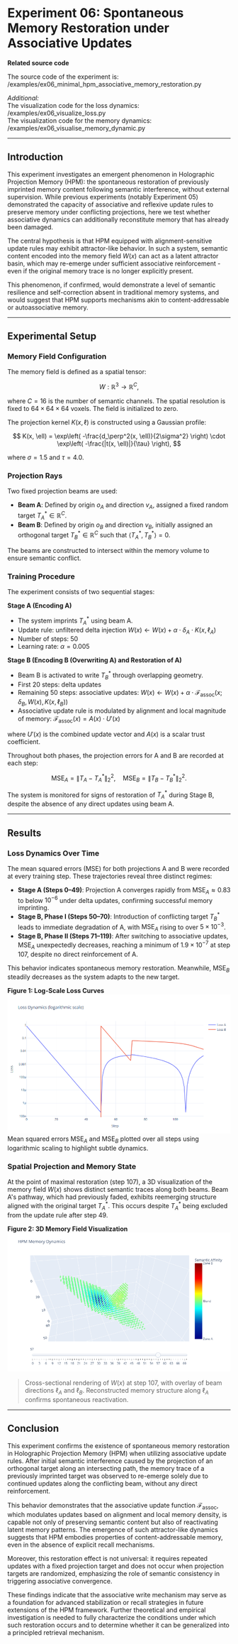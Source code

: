# Experiment 06: Spontaneous Memory Restoration under Associative Updates

**Related source code**  

The source code of the experiment is: /examples/ex06_minimal_hpm_associative_memory_restoration.py  

*Additional:*  
The visualization code for the loss dynamics: /examples/ex06_visualize_loss.py  
The visualization code for the memory dynamics: /examples/ex06_visualise_memory_dynamic.py  

---

## Introduction

This experiment investigates an emergent phenomenon in Holographic Projection Memory (HPM): the spontaneous restoration of previously imprinted memory content following semantic interference, without external supervision. While previous experiments (notably Experiment 05) demonstrated the capacity of associative and reflexive update rules to preserve memory under conflicting projections, here we test whether associative dynamics can additionally reconstitute memory that has already been damaged.

The central hypothesis is that HPM equipped with alignment-sensitive update rules may exhibit attractor-like behavior. In such a system, semantic content encoded into the memory field $W(x)$ can act as a latent attractor basin, which may re-emerge under sufficient associative reinforcement - even if the original memory trace is no longer explicitly present.

This phenomenon, if confirmed, would demonstrate a level of semantic resilience and self-correction absent in traditional memory systems, and would suggest that HPM supports mechanisms akin to content-addressable or autoassociative memory.

---

## Experimental Setup

### Memory Field Configuration

The memory field is defined as a spatial tensor:

$$
W : \mathbb{R}^3 \rightarrow \mathbb{R}^C,
$$

where $C = 16$ is the number of semantic channels. The spatial resolution is fixed to $64 \times 64 \times 64$ voxels. The field is initialized to zero.

The projection kernel $K(x, \ell)$ is constructed using a Gaussian profile:

$$
K(x, \ell) = \exp\left( -\frac{d_\perp^2(x, \ell)}{2\sigma^2} \right) \cdot \exp\left( -\frac{|t(x, \ell)|}{\tau} \right),
$$

where $\sigma = 1.5$ and $\tau = 4.0$.

### Projection Rays

Two fixed projection beams are used:

* **Beam A**: Defined by origin $o_A$ and direction $v_A$, assigned a fixed random target $T^*_A \in \mathbb{R}^C$.
* **Beam B**: Defined by origin $o_B$ and direction $v_B$, initially assigned an orthogonal target $T^*_B \in \mathbb{R}^C$ such that $\langle T^*_A, T^*_B \rangle = 0$.

The beams are constructed to intersect within the memory volume to ensure semantic conflict.

### Training Procedure

The experiment consists of two sequential stages:

**Stage A (Encoding A)**

* The system imprints $T^*_A$ using beam A.
* Update rule: unfiltered delta injection
  $W(x) \leftarrow W(x) + \alpha \cdot \delta_A \cdot K(x, \ell_A)$
* Number of steps: $50$
* Learning rate: $\alpha = 0.005$

**Stage B (Encoding B (Overwriting A) and Restoration of A)**

* Beam B is activated to write $T^*_B$ through overlapping geometry.
* First 20 steps: delta updates
* Remaining 50 steps: associative updates:
  $W(x) \leftarrow W(x) + \alpha \cdot \mathcal{F}_{\mathrm{assoc}}(x; \delta_B, W(x), K(x, \ell_B))$
* Associative update rule is modulated by alignment and local magnitude of memory:
  $\mathcal{F}_{\mathrm{assoc}}(x) = A(x) \cdot U'(x)$

where $U'(x)$ is the combined update vector and $A(x)$ is a scalar trust coefficient.

Throughout both phases, the projection errors for A and B are recorded at each step:

$$
\text{MSE}_A = \lVert T_A - T^*_A \rVert _2^2, \quad \text{MSE}_B = \lVert T_B - T^*_B \rVert _2^2.
$$

The system is monitored for signs of restoration of $T^*_A$ during Stage B, despite the absence of any direct updates using beam A.

---

## Results

### Loss Dynamics Over Time

The mean squared errors (MSE) for both projections A and B were recorded at every training step. These trajectories reveal three distinct regimes:

* **Stage A (Steps 0–49)**: Projection A converges rapidly from $\text{MSE}_A \approx 0.83$ to below $10^{-6}$ under delta updates, confirming successful memory imprinting.
* **Stage B, Phase I (Steps 50–70)**: Introduction of conflicting target $T^*_B$ leads to immediate degradation of A, with $\text{MSE}_A$ rising to over $5 \times 10^{-3}$.
* **Stage B, Phase II (Steps 71–119)**: After switching to associative updates, $\text{MSE}_A$ unexpectedly decreases, reaching a minimum of $1.9 \times 10^{-7}$ at step 107, despite no direct reinforcement of A.

This behavior indicates spontaneous memory restoration. Meanwhile, $\text{MSE}_B$ steadily decreases as the system adapts to the new target.

**Figure 1: Log-Scale Loss Curves**  
![Illustration 1 - Loss Dynamics](files/ex06_loss_logarithmic_scale.png)  
Mean squared errors $\text{MSE}_A$ and $\text{MSE}_B$ plotted over all steps using logarithmic scaling to highlight subtle dynamics.

### Spatial Projection and Memory State

At the point of maximal restoration (step 107), a 3D visualization of the memory field $W(x)$ shows distinct semantic traces along both beams. Beam A's pathway, which had previously faded, exhibits reemerging structure aligned with the original target $T^*_A$. This occurs despite $T^*_A$ being excluded from the update rule after step 49.

**Figure 2: 3D Memory Field Visualization**  
![Illustration 2 - Memory State](files/ex06_memory_state.png)  
> Cross-sectional rendering of $W(x)$ at step 107, with overlay of beam directions $\ell_A$ and $\ell_B$. Reconstructed memory structure along $\ell_A$ confirms spontaneous reactivation.

---

## Conclusion

This experiment confirms the existence of spontaneous memory restoration in Holographic Projection Memory (HPM) when utilizing associative update rules. After initial semantic interference caused by the projection of an orthogonal target along an intersecting path, the memory trace of a previously imprinted target was observed to re-emerge solely due to continued updates along the conflicting beam, without any direct reinforcement.

This behavior demonstrates that the associative update function $\mathcal{F}_{\mathrm{assoc}}$, which modulates updates based on alignment and local memory density, is capable not only of preserving semantic content but also of reactivating latent memory patterns. The emergence of such attractor-like dynamics suggests that HPM embodies properties of content-addressable memory, even in the absence of explicit recall mechanisms.

Moreover, this restoration effect is not universal: it requires repeated updates with a fixed projection target and does not occur when projection targets are randomized, emphasizing the role of semantic consistency in triggering associative convergence.

These findings indicate that the associative write mechanism may serve as a foundation for advanced stabilization or recall strategies in future extensions of the HPM framework. Further theoretical and empirical investigation is needed to fully characterize the conditions under which such restoration occurs and to determine whether it can be generalized into a principled retrieval mechanism.
